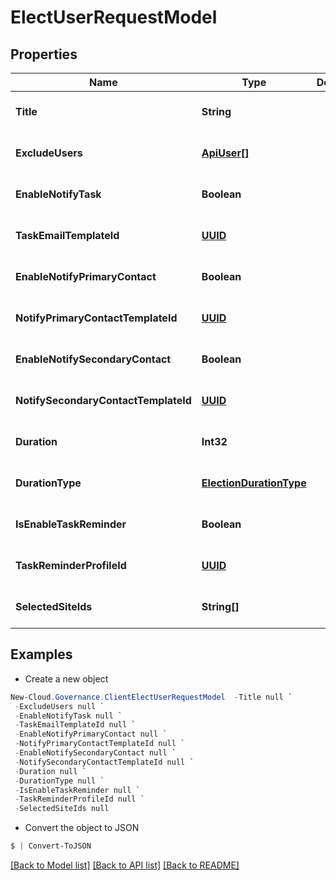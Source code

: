 # ElectUserRequestModel
## Properties

Name | Type | Description | Notes
------------ | ------------- | ------------- | -------------
**Title** | **String** |  | [optional] [default to null]
**ExcludeUsers** | [**ApiUser[]**](ApiUser.md) |  | [optional] [default to null]
**EnableNotifyTask** | **Boolean** |  | [optional] [default to null]
**TaskEmailTemplateId** | [**UUID**](UUID.md) |  | [optional] [default to null]
**EnableNotifyPrimaryContact** | **Boolean** |  | [optional] [default to null]
**NotifyPrimaryContactTemplateId** | [**UUID**](UUID.md) |  | [optional] [default to null]
**EnableNotifySecondaryContact** | **Boolean** |  | [optional] [default to null]
**NotifySecondaryContactTemplateId** | [**UUID**](UUID.md) |  | [optional] [default to null]
**Duration** | **Int32** |  | [optional] [default to null]
**DurationType** | [**ElectionDurationType**](ElectionDurationType.md) |  | [optional] [default to null]
**IsEnableTaskReminder** | **Boolean** |  | [optional] [default to null]
**TaskReminderProfileId** | [**UUID**](UUID.md) |  | [optional] [default to null]
**SelectedSiteIds** | **String[]** |  | [optional] [default to null]

## Examples

- Create a new object
```powershell
New-Cloud.Governance.ClientElectUserRequestModel  -Title null `
 -ExcludeUsers null `
 -EnableNotifyTask null `
 -TaskEmailTemplateId null `
 -EnableNotifyPrimaryContact null `
 -NotifyPrimaryContactTemplateId null `
 -EnableNotifySecondaryContact null `
 -NotifySecondaryContactTemplateId null `
 -Duration null `
 -DurationType null `
 -IsEnableTaskReminder null `
 -TaskReminderProfileId null `
 -SelectedSiteIds null
```

- Convert the object to JSON
```powershell
$ | Convert-ToJSON
```


[[Back to Model list]](../README.md#documentation-for-models) [[Back to API list]](../README.md#documentation-for-api-endpoints) [[Back to README]](../README.md)

